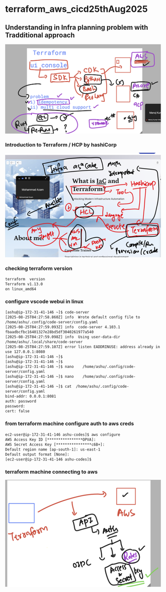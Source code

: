 # terraform_aws_cicd25thAug2025

## Understanding in Infra planning problem with Tradditional approach 

<img src="prob1.png">


### Introduction to Terraform / HCP  by hashiCorp 

<img src="tf1.png">


### checking terraform version 

```
terraform  version 
Terraform v1.13.0
on linux_amd64

```

### configure vscode webui in linux 


```
[ashu@ip-172-31-41-146 ~]$ code-server 
[2025-08-25T04:27:58.860Z] info  Wrote default config file to /home/ashu/.config/code-server/config.yaml
[2025-08-25T04:27:59.093Z] info  code-server 4.103.1 fbaadbcfbc16401327e28bd5df3040261977a540
[2025-08-25T04:27:59.098Z] info  Using user-data-dir /home/ashu/.local/share/code-server
[2025-08-25T04:27:59.107Z] error listen EADDRINUSE: address already in use 127.0.0.1:8080
[ashu@ip-172-31-41-146 ~]$ 
[ashu@ip-172-31-41-146 ~]$ 
[ashu@ip-172-31-41-146 ~]$ nano    /home/ashu/.config/code-server/config.yaml 
[ashu@ip-172-31-41-146 ~]$ nano    /home/ashu/.config/code-server/config.yaml 
[ashu@ip-172-31-41-146 ~]$ cat  /home/ashu/.config/code-server/config.yaml
bind-addr: 0.0.0.1:8081
auth: password
password: 
cert: false

```

### from terraform machine configure auth to aws creds

```
ec2-user@ip-172-31-41-146 ashu-codes]$ aws configure 
AWS Access Key ID [****************OPVA]: 
AWS Secret Access Key [****************c6B+]: 
Default region name [ap-south-1]: us-east-1
Default output format [None]: 
[ec2-user@ip-172-31-41-146 ashu-codes]$ 

```

### terraform machine connecting to aws 

<img src="aws1.png">


